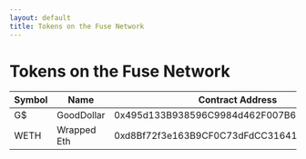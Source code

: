```yaml
---
layout: default
title: Tokens on the Fuse Network
---
```


# Tokens on the Fuse Network

Symbol | Name | Contract Address | token_transfers | transactions
------ | ---- | ---------------- | --------------- | ------------
G$ | GoodDollar | 0x495d133B938596C9984d462F007B676bDc57eCEC | [xfrs](https://explorer.fuse.io/tokens/0x495d133B938596C9984d462F007B676bDc57eCEC/token_transfers) | [txs](https://explorer.fuse.io/address/0x495d133B938596C9984d462F007B676bDc57eCEC/transactions)
WETH | Wrapped Eth | 0xd8Bf72f3e163B9CF0C73dFdCC316417A5ac20670 | [xfers](https://explorer.fuse.io/tokens/0xd8Bf72f3e163B9CF0C73dFdCC316417A5ac20670/token_transfers) | [txs](https://explorer.fuse.io/address/0xd8Bf72f3e163B9CF0C73dFdCC316417A5ac20670/transactions)
